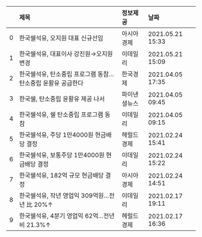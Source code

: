 |    | 제목                                                        | 정보제공     | 날짜             |
|---:|:------------------------------------------------------------|:-------------|:-----------------|
|  0 | 한국쉘석유, 오지원 대표 신규선임                            | 아시아경제   | 2021.05.21 15:33 |
|  1 | 한국쉘석유, 대표이사 강진원→오지원 변경                     | 이데일리     | 2021.05.21 15:09 |
|  2 | 한국쉘석유, 탄소중립 프로그램 동참…탄소중립 윤활유 공급한다 | 한국경제     | 2021.04.05 17:35 |
|  3 | 한국쉘, 탄소중립 윤활유 제공 나서                           | 파이낸셜뉴스 | 2021.04.05 09:45 |
|  4 | 한국쉘석유, 쉘 탄소중립 프로그램 동참                       | 이데일리     | 2021.04.05 09:15 |
|  5 | 한국쉘석유, 주당 1만4000원 현금배당 결정                    | 헤럴드경제   | 2021.02.24 15:41 |
|  6 | 한국쉘석유, 보통주당 1만4000원 현금배당 결정                | 이데일리     | 2021.02.24 15:22 |
|  7 | 한국쉘석유, 182억 규모 현금배당 결정                        | 아시아경제   | 2021.02.24 14:51 |
|  8 | 한국쉘석유, 작년 영업익 309억원…전년 比 20%↑                | 이데일리     | 2021.02.17 19:11 |
|  9 | 한국쉘석유, 4분기 영업익 62억…전년비 21.3%↑                 | 헤럴드경제   | 2021.02.17 16:36 |